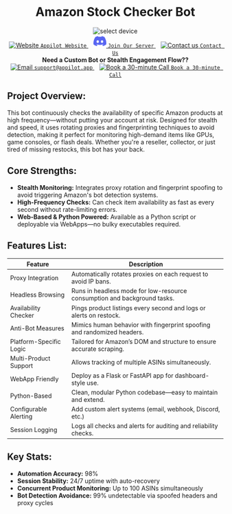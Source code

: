 <h1 align="center">Amazon Stock Checker Bot</h1>

<div align="center">
  <img
    src="https://github.com/user-attachments/assets/d200549d-7613-446f-a43b-19a4117ca360"
    alt="select device"
    width="600px"
  />
</div>


<div align="center">
  <a href="https://appilot.app/">
    <img
      alt="Website"
      width="25px"
      src="https://github.com/user-attachments/assets/8e5f3af3-b098-4c1d-980d-df9aebc680d0"
    />
    <code>Appilot Website</code>
  </a>
  &nbsp;&nbsp;
  <a href="https://discord.gg/3CZ5muJdF2">
    <img
      alt="Join Our Server"
      width="30px"
      src="https://github.com/Zeeshanahmad4/RealEstateMate-WhatsApp-Group-Management-Bot/blob/main/discord-icon-svgrepo-com.svg"
    />
    <code>Join Our Server</code>
  </a>
  &nbsp;&nbsp;
  <a href="https://t.me/devpilot1">
    <img
      alt="Contact us"
      width="30px"
      src="https://edent.github.io/SuperTinyIcons/images/svg/telegram.svg"
    />
    <code>Contact Us</code>
  </a>
</div>

<div align="center">
<strong> Need a Custom Bot or Stealth Engagement Flow??</strong>

<div align="center">
  <a href="mailto:support@appilot.app">
  <img
    alt="Email"
    width="30px"
    src="https://github.com/user-attachments/assets/91c8d428-32b7-4be0-91fa-2e42c902b5b8"
  />
  <code>support@appilot.app</code>
</a>
  &nbsp;&nbsp;
  <a href="https://cal.com/app-pilot-m8i8oo/30min">
  <img
    alt="Book a 30-minute Call"
    width="30px"
    src="https://github.com/user-attachments/assets/cd3e5c7b-3e4e-4bb3-b242-bcc20ee78f13"
  />
  <code>Book a 30-minute Call</code>
</a>
<span>

<div align="left">

## Project Overview:
This bot continuously checks the availability of specific Amazon products at high frequency—without putting your account at risk. Designed for stealth and speed, it uses rotating proxies and fingerprinting techniques to avoid detection, making it perfect for monitoring high-demand items like GPUs, game consoles, or flash deals. Whether you're a reseller, collector, or just tired of missing restocks, this bot has your back.

## Core Strengths:
- **Stealth Monitoring:** Integrates proxy rotation and fingerprint spoofing to avoid triggering Amazon's bot detection systems.
- **High-Frequency Checks:** Can check item availability as fast as every second without rate-limiting errors.
- **Web-Based & Python Powered:** Available as a Python script or deployable via WebApps—no bulky executables required.

## Features List:
| Feature                 | Description                                                              |
| ----------------------- | ------------------------------------------------------------------------ |
| Proxy Integration       | Automatically rotates proxies on each request to avoid IP bans.          |
| Headless Browsing       | Runs in headless mode for low-resource consumption and background tasks. |
| Availability Checker    | Pings product listings every second and logs or alerts on restock.       |
| Anti-Bot Measures       | Mimics human behavior with fingerprint spoofing and randomized headers.  |
| Platform-Specific Logic | Tailored for Amazon’s DOM and structure to ensure accurate scraping.     |
| Multi-Product Support   | Allows tracking of multiple ASINs simultaneously.                        |
| WebApp Friendly         | Deploy as a Flask or FastAPI app for dashboard-style use.                |
| Python-Based            | Clean, modular Python codebase—easy to maintain and extend.              |
| Configurable Alerting   | Add custom alert systems (email, webhook, Discord, etc.)                 |
| Session Logging         | Logs all checks and alerts for auditing and reliability checks.          |


## Key Stats:
- **Automation Accuracy:** 98%
- **Session Stability:** 24/7 uptime with auto-recovery
- **Concurrent Product Monitoring:** Up to 100 ASINs simultaneously
- **Bot Detection Avoidance:** 99% undetectable via spoofed headers and proxy cycles

